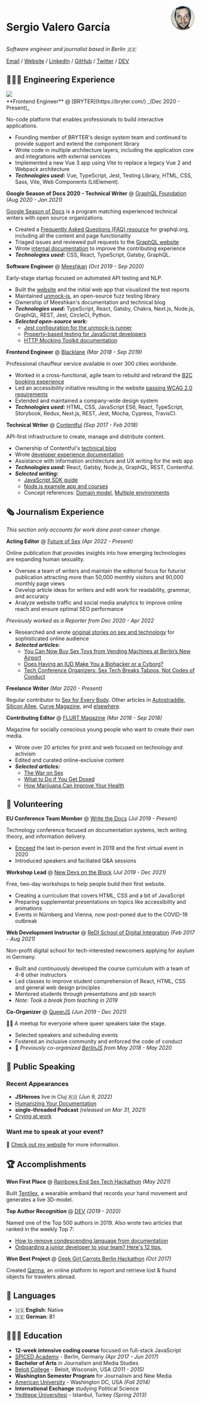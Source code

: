 <div class="title">
  <h1>Sergio Valero García</h1>
  <img class="avatar" src="/assets/images/profile.png" alt="profile picture" />
</div>

_Software engineer and journalist based in Berlin 🇩🇪_

[Email](mailto:hello@workwithcarolyn.com) / [Website](https://workwithcarolyn.com/) / [LinkedIn](https://www.linkedin.com/in/carolstran/) / [GitHub](https://github.com/carolstran/) / [Twitter](https://twitter.com/carolstran/) / [DEV](https://dev.to/carolstran/)


## 👩🏼‍💻 Engineering Experience

<div style="width: 20rem">
  <img src="https://skillicons.dev/icons?i=git,kubernetes,docker,gitlab,azure,fastapi,kotlin,java,react,vue,python,postgres,bash,linux,aws,ts,grafana,maven,materialui,figma,gcp,github,kafka,nuxtjs,vite,vuetify" />
</div>
**Frontend Engineer** @ [BRYTER](https://bryter.com/) _(Dec 2020 - Present)_

No-code platform that enables professionals to build interactive applications.
  - Founding member of BRYTER's design system team and continued to provide support and extend the component library
  - Wrote code in multiple architecture layers, including the application core and integrations with external services
  - Implemented a new Vue 3 app using Vite to replace a legacy Vue 2 and Webpack architecture
  - **_Technologies used:_** Vue, TypeScript, Jest, Testing Library, HTML, CSS, Sass, Vite, Web Components (LitElement).

**Google Season of Docs 2020 - Technical Writer** @ [GraphQL Foundation](https://foundation.graphql.org/) _(Aug 2020 - Jan 2021)_

[Google Season of Docs](https://developers.google.com/season-of-docs/docs/participants) is a program matching experienced technical writers with open source organizations.
  - Created a [Frequently Asked Questions (FAQ) resource](https://graphql.org/faq/) for graphql.org, including all the content and page functionality
  - Triaged issues and reviewed pull requests to the [GraphQL website](https://github.com/graphql/graphql.github.io/)
  - Wrote [internal documentation](https://github.com/graphql/graphql.github.io/blob/source/CONTRIBUTING.md) to improve the contributing experience
  - **_Technologies used:_** CSS, React, TypeScript, Gatsby, GraphQL.

**Software Engineer** @ [Meeshkan](http://meeshkan.com/) _(Oct 2019 - Sep 2020)_

Early-stage startup focused on automated API testing and NLP.
  - Built the [website](https://meeshkan.com/) and the initial web app that visualized the test reports
  - Maintained [unmock-js](https://github.com/meeshkan/unmock-js), an open-source fuzz testing library
  - Ownership of Meeshkan's documentation and technical blog
  - **_Technologies used:_** TypeScript, React, Gatsby, Chakra, Next.js, Node.js, GraphQL, REST, Jest, CircleCI, Python.
  - **_Selected open-source work:_**
    - [Jest configuration for the unmock-js runner](https://github.com/meeshkan/unmock-jest-runner)
    - [Property-based testing for JavaScript developers](https://dev.to/meeshkan/property-based-testing-for-javascript-developers-21b2)
    - [HTTP Mocking Toolkit documentation](https://github.com/meeshkan/hmt)

**Frontend Engineer** @ [Blacklane](https://www.blacklane.com/en) _(Mar 2018 - Sep 2019)_

Professional chauffeur service available in over 300 cities worldwide.
  - Worked in a cross-functional, agile team to rebuild and rebrand the [B2C booking experience](https://www.blacklane.com/en/)
  - Led an accessibility initiative resulting in the website [passing WCAG 2.0 requirements](https://www.blacklane.com/en/accessibility/)
  - Extended and maintained a company-wide design system
  - **_Technologies used:_** HTML, CSS, JavaScript ES6, React, TypeScript, Storybook, Redux, Next.js, REST, Jest, Mocha, Cypress, TravisCI.

**Technical Writer** @ [Contentful](https://www.contentful.com/) _(Sep 2017 - Feb 2018)_

API-first infrastructure to create, manage and distribute content.
  - Ownership of Contentful's [technical blog](https://www.contentful.com/blog/)
  - Wrote [developer experience documentation](https://www.contentful.com/developers/docs/)
  - Assistance with information architecture and UX writing for the web app
  - **_Technologies used:_** React, Gatsby, Node.js, GraphQL, REST, Contentful.
  - **_Selected writing:_**
    - [JavaScript SDK guide](https://www.contentful.com/developers/docs/javascript/tutorials/using-js-cda-sdk/)
    - [Node.js example app and courses](https://the-example-app-nodejs.contentful.com/courses)
    - Concept references: [Domain model](https://www.contentful.com/developers/docs/concepts/domain-model/), [Multiple environments](https://www.contentful.com/developers/docs/concepts/multiple-environments/)
    
## 🗞 Journalism Experience

_This section only accounts for work done post-career change._

**Acting Editor** @ [Future of Sex](https://futureofsex.net/author/carolyn/) _(Apr 2022 - Present)_

Online publication that provides insights into how emerging technologies are expanding human sexuality.
  - Oversee a team of writers and maintain the editorial focus for futurist publication attracting more than 50,000 monthly visitors and 90,000 monthly page views
  - Develop article ideas for writers and edit work for readability, grammar, and accuracy
  - Analyze website traffic and social media analytics to improve online reach and ensure optimal SEO performance

_Previously worked as a Reporter from Dec 2020 - Apr 2022_
  - Researched and wrote [original stories on sex and technology](https://futureofsex.net/author/carolyn/) for sophisticated online audience
  - **_Selected articles:_**
    - [You Can Now Buy Sex Toys from Vending Machines at Berlin’s New Airport](https://futureofsex.net/sex-tech/berlins-new-airport-debuts-sex-toys-vending-machines/)
    - [Does Having an IUD Make You a Biohacker or a Cyborg?](https://futureofsex.net/augmentation/does-having-an-iud-make-you-a-biohacker-or-a-cyborg/)
    - [Tech Conference Organizers: Sex Tech Breaks Taboos, Not Codes of Conduct](https://futureofsex.net/sex-tech/tech-conference-organizers-sex-tech-breaks-taboos-not-codes-of-conduct/)

**Freelance Writer** _(Mar 2020 - Present)_

Regular contributor to [Sex for Every Body](https://sexforeverybody.com/author/carolyn/). Other articles in [Autostraddle](https://www.autostraddle.com/sharing-is-caring-or-did-you-skip-that-day-in-school__trashed/), [Silicon Allee](https://news.siliconallee.com/2021/07/26/the-art-of-pitching-a-sex-tech-startup/), [Curve Magazine](https://www.curvemag.com/us-home/beyond-the-binary-how-software-engineer-sara-vieira-founded-a-global-community-of-queer-coders/), and [elsewhere](https://workwithcarolyn.com/words).

**Contributing Editor** @ [FLURT Magazine](https://www.facebook.com/flurtmagazine) _(Mar 2016 - Sep 2018)_

Magazine for socially conscious young people who want to create their own media.
  - Wrote over 20 articles for print and web focused on technology and activism
  - Edited and curated online-exclusive content
  - **_Selected articles:_**
    - [The War on Sex](https://workwithcarolyn.com/words/war-on-sex)
    - [What to Do if You Get Doxed](https://workwithcarolyn.com/words/what-to-do-if-you-get-doxed)
    - [How Marijuana Can Improve Your Health](https://workwithcarolyn.com/words/how-marijuana-can-improve-your-health)

## 📌 Volunteering

**EU Conference Team Member** @ [Write the Docs](https://www.writethedocs.org/conf/) _(Jul 2019 - Present)_

Technology conference focused on documentation systems, tech writing theory, and information delivery.
  - [Emceed](https://workwithcarolyn.com/speaking/emcee) the last in-person event in 2019 and the first virtual event in 2020 
  - Introduced speakers and faciliated Q&A sessions

**Workshop Lead** @ [New Devs on the Block](https://newdevs.org/) _(Jul 2019 - Dec 2021)_

Free, two-day workshops to help people build their first website.
  - Creating a curriculum that covers HTML, CSS and a bit of JavaScript 
  - Preparing supplemental presentations on topics like accessibility and animations
  - Events in Nürnberg and Vienna, now post-poned due to the COVID-19 outbreak 

**Web Development Instructor** @ [ReDI School of Digital Integration](https://www.redi-school.org/) _(Feb 2017 - Aug 2021)_

Non-profit digital school for tech-interested newcomers applying for asylum in Germany.
  - Built and continuously developed the course curriculum with a team of 4-8 other instructors
  - Led classes to improve student comprehension of React, HTML, CSS and general web design principles
  - Mentored students through presentations and job search
  - _Note: Took a break from teaching in 2019_

**Co-Organizer** @ [QueerJS](https://queerjs.com/) _(Jun 2019 - Dec 2021)_

🏳️‍🌈 A meetup for everyone where queer speakers take the stage.
  - Selected speakers and scheduling events
  - Fostered an inclusive community and enforced the code of conduct
  - 🐻 _Previously co-organized [BerlinJS](https://berlinjs.org/) from May 2018 - May 2020_
  

## 🎤 Public Speaking
    
### Recent Appearances

- **JSHeroes** live in Cluj 🇷🇴 _(Jun 9, 2022)_
- [Humanizing Your Documentation](https://www.youtube.com/watch?v=yE7eOoXTZtM)
- **single-threaded Podcast** _(released on Mar 31, 2021)_
- [Crying at work](https://anchor.fm/single-threaded/episodes/Carolyn-Stransky-on-Crying-at-Work-etu7hj)

### Want me to speak at your event?

💖 [Check out my website](https://workwithcarolyn.com/speaking) for more information.
  
## 🏆 Accomplishments

**Won First Place** @ [Rainbows End Sex Tech Hackathon](https://hack.touchyfeely.tech/) _(May 2021)_

Built [Tentilex](https://workwithcarolyn.com/blog/tentilex), a wearable armband that records your hand movement and generates a live 3D-model. 

**Top Author Recognition** @ [DEV](https://dev.to/) _(2019 - 2020)_

Named one of the Top 500 authors in 2019. Also wrote two articles that ranked in the weekly Top 7:
  - [How to remove condescending language from documentation](https://dev.to/meeshkan/how-to-remove-condescending-language-from-documentation-4a5p)
  - [Onboarding a junior developer to your team? Here's 12 tips.](https://dev.to/carolstran/onboarding-a-junior-developer-to-your-team-here-s-12-tips-4g3a)

**Won Best Project** @ [Geek Girl Carrots Berlin Hackathon](http://www.hacklikeagirl.co/) _(Oct 2017)_

Created [Qarma](https://github.com/lcorr8/qarma), an online platform to report and retrieve lost & found objects for travelers abroad.

## 💬 Languages

- 🇺🇸 **English**: Native
- 🇩🇪 **German**: B1

## 👩🏼‍🎓 Education

- **12-week intensive coding course** focused on full-stack JavaScript
- [SPICED Academy](https://www.spiced-academy.com/) - Berlin, Germany _(Apr 2017 - Jun 2017)_
- **Bachelor of Arts** in Journalism and Media Studies
- [Beloit College](https://www.beloit.edu/) - Beloit, Wisconsin, USA _(2011 - 2015)_
- **Washington Semester Program** for Journalism and New Media
- [American University](https://www.american.edu/) - Washington DC, USA _(Fall 2014)_
- **International Exchange** studying Political Science
- [Yeditepe Üniversitesi](https://yeditepe.edu.tr/en) - Istanbul, Turkey _(Spring 2013)_

<style>
  .title {
    display: flex;
    justify-content: space-between;
  }
  .avatar {
    height: 4rem;
  }
  @media print {
    footer {
      display: none;
    }
    body {
      padding-top: 0;
    }
    header {
      display: none;
    }
  }
</style>